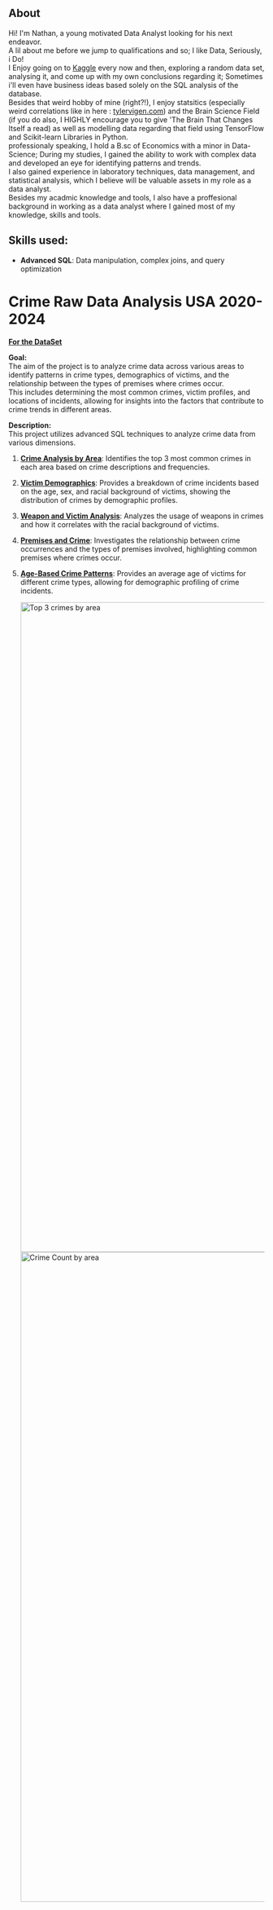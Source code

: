 ## About

Hi! I'm Nathan, a young motivated Data Analyst looking for his next endeavor.<br>A lil about me before we jump to qualifications and so;
I like Data, Seriously, i Do!<br>
I Enjoy going on to [Kaggle](https://www.kaggle.com/learn) every now and then, exploring a random data set,
analysing it, and come up with my own conclusions regarding it; Sometimes i'll even have business ideas based solely on the SQL analysis of the database.<br>
Besides that weird hobby of mine (right?!), I enjoy statsitics (especially weird correlations like in here : [tylervigen.com](https://www.tylervigen.com/spurious-correlations))
and the Brain Science Field (if you do also, I HIGHLY encourage you to give 'The Brain That Changes Itself a read) as well as modelling data regarding that field using TensorFlow and Scikit-learn Libraries in Python.<br>
professionaly speaking, I hold a B.sc of Economics with a minor in Data-Science; During my studies, I gained the ability to work with complex data and developed an eye for identifying patterns and trends.<br> I also gained experience in laboratory techniques, data management, and statistical analysis, which I believe will be valuable assets in my role as a data analyst.<br>
Besides my acadmic knowledge and tools, I also have a proffesional background in working as a data analyst where I gained most of my knowledge, skills and tools.
## Skills used:
- **Advanced SQL**: Data manipulation, complex joins, and query optimization

# Crime Raw Data Analysis USA 2020-2024<br>
[**For the DataSet**](https://www.kaggle.com/datasets/nathaniellybrand/los-angeles-crime-dataset-2020-present)
 <br>

**Goal:**<br>
The aim of the project is to analyze crime data across various areas to identify patterns in crime types, demographics of victims, and the relationship between the types of premises where crimes occur.<br>
This includes determining the most common crimes, victim profiles, and locations of incidents, allowing for insights into the factors that contribute to crime trends in different areas.

**Description:**<br> 
This project utilizes advanced SQL techniques to analyze crime data from various dimensions. 
1. [**Crime Analysis by Area**](https://github.com/Natan93100/SQL_Projects_2024/blob/main/Crime%20Data%20Project/Common%20Crimes%20By%20Area.sql): Identifies the top 3 most common crimes in each area based on crime descriptions and frequencies.
2. [**Victim Demographics**](https://github.com/Natan93100/SQL_Projects_2024/blob/main/Crime%20Data%20Project/Crime%20By%20Racial%20Background.sql): Provides a breakdown of crime incidents based on the age, sex, and racial background of victims, showing the distribution of crimes by demographic profiles.
3. [**Weapon and Victim Analysis**](https://github.com/Natan93100/SQL_Projects_2024/blob/main/Crime%20Data%20Project/Crime%20by%20Profile%20Code.sql): Analyzes the usage of weapons in crimes and how it correlates with the racial background of victims.
4. [**Premises and Crime**](https://github.com/Natan93100/SQL_Projects_2024/blob/main/Crime%20Data%20Project/Premis%20by%20Area.sql): Investigates the relationship between crime occurrences and the types of premises involved, highlighting common premises where crimes occur.
5. [**Age-Based Crime Patterns**](https://github.com/Natan93100/SQL_Projects_2024/blob/main/Crime%20Data%20Project/crime%20by%20avg%20group.sql): Provides an average age of victims for different crime types, allowing for demographic profiling of crime incidents.
   
   <img width="1276" alt="Top 3 crimes by area" src="https://github.com/user-attachments/assets/a8d22930-0944-4b64-a057-8a9f2761fe45">

   <img width="1276" alt="Crime Count by area" src="https://github.com/user-attachments/assets/367fb254-b75e-485a-a29d-e8305bfe4deb">

